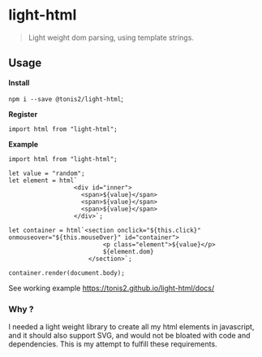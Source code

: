 # light-html
> Light weight dom parsing, using template strings.


## Usage

__Install__

`npm i --save @tonis2/light-html`;


__Register__
```
import html from "light-html";

```

__Example__

```
import html from "light-html";

let value = "random";
let element = html`
                  <div id="inner">
                    <span>${value}</span>
                    <span>${value}</span>
                    <span>${value}</span>
                  </div>`;

let container = html`<section onclick="${this.click}" onmouseover="${this.mouseOver}" id="container">
                          <p class="element">${value}</p>
                          ${element.dom}
                      </section>`;                  

container.render(document.body);                  
```                          

See working example https://tonis2.github.io/light-html/docs/

### Why ?

I needed a light weight library to create all my html elements in javascript, and it should also support SVG, and would not be bloated with code and dependencies.
This is my attempt to fulfill these requirements.

